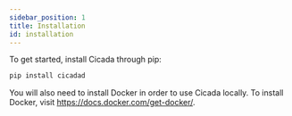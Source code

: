 ```yaml
---
sidebar_position: 1
title: Installation
id: installation
---
```


To get started, install Cicada through pip:

```bash
pip install cicadad
```

You will also need to install Docker in order to use Cicada locally. To install
Docker, visit https://docs.docker.com/get-docker/.
